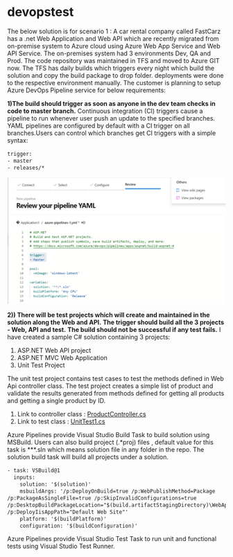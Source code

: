 # devopstest
The below solution is for scenario 1 : 
A car rental company called FastCarz has a .net Web Application and Web API which are recently 
migrated from on-premise system to Azure cloud using Azure Web App Service
and Web API Service.
The on-premises system had 3 environments Dev, QA and Prod.
The code repository was maintained in TFS and moved to Azure GIT now. The TFS has daily builds which 
triggers every night which build the solution and copy the build package to drop folder.
deployments were done to the respective environment manually. The customer is planning to setup 
Azure DevOps Pipeline service for below requirements:

**1)The build should trigger as soon as anyone in the dev team checks in code to master branch.**
Continuous integration (CI) triggers cause a pipeline to run whenever user push an update to the specified branches.
YAML pipelines are configured by default with a CI trigger on all branches.Users can control which branches get CI triggers with a simple syntax:
```
trigger:
- master
- releases/*
```

![CIImage](Scenario1/Images/CITrigger.PNG)


**2)) There will be test projects which will create and maintained in the solution along the Web and API.**
**The trigger should build all the 3 projects - Web, API and test.**
 **The build should not be successful if any test fails.**
I have created a sample C# solution containing 3 projects:
1) ASP.NET Web API project
2) ASP.NET MVC Web Application
3) Unit Test Project

The unit test project contains test cases to test the methods defined in Web Api controller class. The test project creates a simple list of product and validate the results generated from methods defined for getting all products and getting a single product by ID.

1. Link to controller class : [ProductController.cs](Scenario1/Source/StoreApp/Controllers/ProductController.cs)
2. Link to test class : [UnitTest1.cs](Scenario1/Source/StoreApp.Tests/UnitTest1.cs)

Azure Pipelines provide Visual Studio Build Task to build solution using MSBuild. Users can also build project (.*proj) files , default value for this task is **\*.sln which means solution file in any folder in the repo. The solution build task will build all projects under a solution.

```
- task: VSBuild@1
  inputs:
    solution: '$(solution)'
    msbuildArgs: '/p:DeployOnBuild=true /p:WebPublishMethod=Package /p:PackageAsSingleFile=true /p:SkipInvalidConfigurations=true /p:DesktopBuildPackageLocation="$(build.artifactStagingDirectory)\WebApp.zip" /p:DeployIisAppPath="Default Web Site"'
    platform: '$(buildPlatform)'
    configuration: '$(buildConfiguration)'
```

Azure Pipelines provide Visual Studio Test Task to run unit and functional tests using Visual Studio Test Runner.

